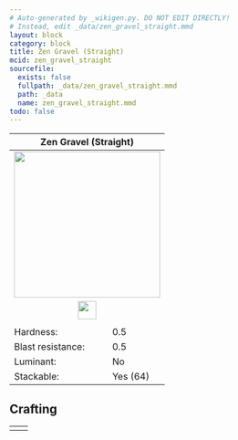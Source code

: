```yaml
---
# Auto-generated by _wikigen.py. DO NOT EDIT DIRECTLY!
# Instead, edit _data/zen_gravel_straight.mmd
layout: block
category: block
title: Zen Gravel (Straight)
mcid: zen_gravel_straight
sourcefile:
  exists: false
  fullpath: _data/zen_gravel_straight.mmd
  path: _data
  name: zen_gravel_straight.mmd
todo: false
---
```


<table class="block-info"><thead><tr>
<th colspan=2>Zen Gravel (Straight)</th>
</tr></thead><tbody>
<tr><td colspan=2 class="cell-image-big" style="text-align:center"><img src="/allotment/img/textures/allotment/zen_gravel_straight.png" width="256" height="256" alt="" class="preview-icon"></td></tr>
<tr><td colspan=2 class="cell-image-small" style="text-align:center"><img src="/allotment/img/inventory_textures/allotment/zen_gravel_straight.png" width="32" height="32" alt="" class="inventory-icon"></td></tr>
<tr><td colspan=2 style="text-align:center"><span class="tool-info tool-shovel tool-level-0" title="Breaks faster with a Shovel"></span></td></tr>
<tr><td>Hardness:</td><td>0.5</td></tr>
<tr><td>Blast resistance:</td><td>0.5</td></tr>
<tr><td>Luminant:</td><td>No</td></tr>
<tr><td>Stackable:</td><td>Yes (64)</td></tr>
</tbody></table>

## Crafting

<table class="crafting-recipe crafting-shapeless"><tbody><tr>
<td><div class="crafting-ingredients">
<div class="crafting-ingredient">
<span title="Zen Gravel" class="item item-allotment:zen_gravel item-type-item" style="background-image:url(&quot;/allotment/img/inventory_textures/allotment/zen_gravel.png&quot;)"></span>
</div>
</div></td>
<td class="result">
<div class="result-inner">
<div class="result-slot">
<span title="Zen Gravel (Straight)" class="item item-allotment:zen_gravel_straight" style="background-image:url(&quot;/allotment/img/inventory_textures/allotment/zen_gravel_straight.png&quot;)"></span>
</div>
</div>
</td>
</tr></tbody></table>